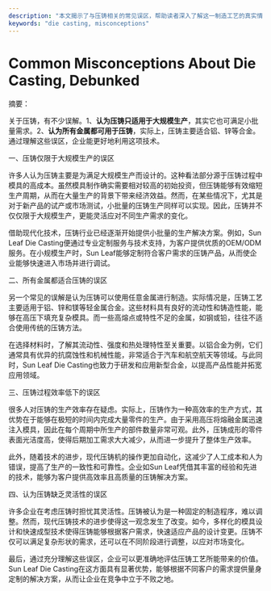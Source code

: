 ```yaml
---
description: "本文揭示了与压铸相关的常见误区，帮助读者深入了解这一制造工艺的真实情况。"
keywords: "die casting, misconceptions"
---
```

# Common Misconceptions About Die Casting, Debunked

摘要：

关于压铸，有不少误解。1、**认为压铸只适用于大规模生产**，其实它也可满足小批量需求。2、**认为所有金属都可用于压铸**，实际上，压铸主要适合铝、锌等合金。通过理解这些误区，企业能更好地利用这项技术。

一、压铸仅限于大规模生产的误区

许多人认为压铸主要是为满足大规模生产而设计的。这种看法部分源于压铸过程中模具的高成本。虽然模具制作确实需要相对较高的初始投资，但压铸能够有效缩短生产周期，从而在大量生产的背景下带来经济效益。然而，在某些情况下，尤其是对于新产品的试产或市场测试，小批量的压铸生产同样可以实现。因此，压铸并不仅仅限于大规模生产，更能灵活应对不同生产需求的变化。

借助现代化技术，压铸行业已经逐渐开始提供小批量的生产解决方案。例如，Sun Leaf Die Casting便通过专业定制服务与技术支持，为客户提供优质的OEM/ODM服务。在小规模生产时，Sun Leaf能够定制符合客户需求的压铸产品，从而使企业能够快速进入市场并进行调试。

二、所有金属都适合压铸的误区

另一个常见的误解是认为压铸可以使用任意金属进行制造。实际情况是，压铸工艺主要适用于铝、锌和镁等轻金属合金。这些材料具有良好的流动性和铸造性能，能够在高压下填充复杂模具。而一些高熔点或特性不足的金属，如钢或铅，往往不适合使用传统的压铸方法。

在选择材料时，了解其流动性、强度和热处理特性至关重要。以铝合金为例，它们通常具有优异的抗腐蚀性和机械性能，非常适合于汽车和航空航天等领域。与此同时，Sun Leaf Die Casting也致力于研发和应用新型合金，以提高产品性能并拓宽应用领域。

三、压铸过程效率低下的误区

很多人对压铸的生产效率存在疑虑。实际上，压铸作为一种高效率的生产方式，其优势在于能够在极短的时间内完成大量零件的生产。由于采用高压将熔融金属迅速注入模具，因此在每个周期中所生产的部件数量非常可观。此外，压铸成形的零件表面光洁度高，使得后期加工需求大大减少，从而进一步提升了整体生产效率。

此外，随着技术的进步，现代压铸机的操作更加自动化，这减少了人工成本和人为错误，提高了生产的一致性和可靠性。企业如Sun Leaf凭借其丰富的经验和先进的技术，能够为客户提供高效率且高质量的压铸解决方案。

四、认为压铸缺乏灵活性的误区

许多企业在考虑压铸时担忧其灵活性。压铸被认为是一种固定的制造程序，难以调整。然而，现代压铸技术的进步使得这一观念发生了改变。如今，多样化的模具设计和快速成型技术使得压铸能够根据客户需求，快速适应产品的设计变更。压铸不仅可以满足复杂形状的需求，还可以在不同阶段进行调整，以应对市场变化。

最后，通过充分理解这些误区，企业可以更准确地评估压铸工艺所能带来的价值。Sun Leaf Die Casting在这方面具有显著优势，能够根据不同客户的需求提供量身定制的解决方案，从而让企业在竞争中立于不败之地。
